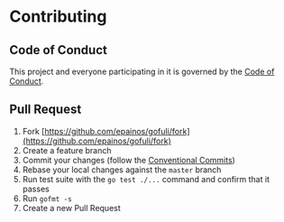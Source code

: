 # Contributing

## Code of Conduct

This project and everyone participating in it is governed by the [Code of
Conduct](CODE_OF_CONDUCT.md). 

## Pull Request

1. Fork [https://github.com/epainos/gofuli/fork](https://github.com/epainos/gofuli/fork)
2. Create a feature branch
3. Commit your changes (follow the [Conventional Commits](https://www.conventionalcommits.org/))
4. Rebase your local changes against the `master` branch
5. Run test suite with the `go test ./...` command and confirm that it passes
6. Run `gofmt -s`
7. Create a new Pull Request
